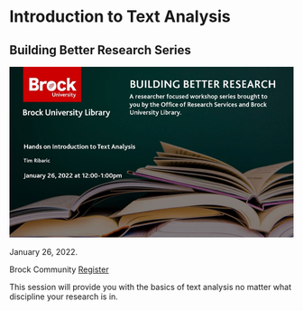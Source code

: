 # Introduction to Text Analysis
## Building Better Research Series


![eb_splash.jpg](eb_splash.jpg)



January 26, 2022.

Brock Community [Register](https://experiencebu.brocku.ca/event/190605) 

This session will provide you with the basics of text analysis no matter what discipline your research is in.